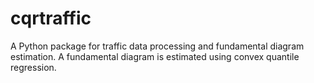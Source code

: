 # cqrtraffic
A Python package for traffic data processing and fundamental diagram estimation. A fundamental diagram is estimated using convex quantile regression. 
